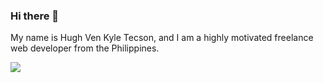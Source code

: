 ### Hi there 👋

My name is Hugh Ven Kyle Tecson, and I am a highly motivated freelance web developer from the Philippines.

![](https://komarev.com/ghpvc/?username=Endenxu&color=blueviolet&style=plastic&abbreviated=true)

<!--
**Endenxu/Endenxu** is a ✨ _special_ ✨ repository because its `README.md` (this file) appears on your GitHub profile.

Here are some ideas to get you started:

- 🔭 I’m currently working on ...
- 🌱 I’m currently learning ...
- 👯 I’m looking to collaborate on ...
- 🤔 I’m looking for help with ...
- 💬 Ask me about ...
- 📫 How to reach me: ...
- 😄 Pronouns: ...
- ⚡ Fun fact: ...
-->

